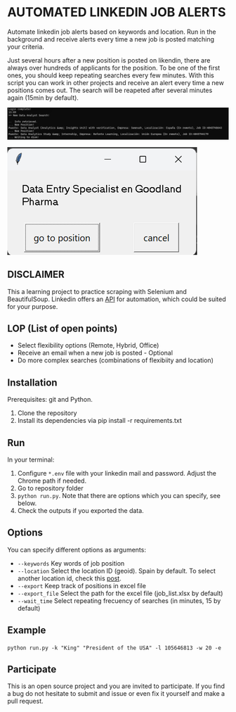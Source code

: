 # AUTOMATED LINKEDIN JOB ALERTS

Automate linkedin job alerts based on keywords and location. Run in the background and receive alerts every time a new job is posted matching your criteria.

Just several hours after a new position is posted on likendin, there are always over hundreds of applicants for the position. To be one of the first ones, you should keep repeating searches every few minutes. With this script you can work in other projects and receive an alert every time a new positions comes out. The search will be reapeted after several minutes again (15min by default).

![Example](example_1.png "Terminal Search")

![Example](example_2.png "Alert")

## DISCLAIMER

This a learning project to practice scraping with Selenium and BeautifulSoup. Linkedin offers an [API](https://developer.linkedin.com/) for automation, which could be suited for your purpose.

## LOP (List of open points)

- Select flexibility options (Remote, Hybrid, Office)
- Receive an email when a new job is posted - Optional
- Do more complex searches (combinations of flexibiity and location)

## Installation

Prerequisites: git and Python.

1. Clone the repository
2. Install its dependencies via pip install -r requirements.txt

## Run

In your terminal:
1. Configure ``*.env`` file with your linkedin mail and password. Adjust the Chrome path if needed. 
2. Go to repository folder 
3. ``python run.py``. Note that there are options which you can specify, see below.
4. Check the outputs if you exported the data.

## Options

You can specify different options as arguments:

- ``--keywords`` Key words of job position
- ``--location`` Select the location ID (geoid). Spain by default. To select another location id, check this [post](https://nubela.co/blog/how-to-fetch-geo_id-parameter-for-the-job-api/).
- ``--export`` Keep track of positions in excel file
- ``--export_file`` Select the path for the excel file (job_list.xlsx by default)
- ``--wait_time`` Select repeating frecuency of searches (in minutes, 15 by default)

## Example

``python run.py -k "King" "President of the USA" -l 105646813 -w 20 -e``

## Participate

This is an open source project and you are invited to participate. If you find a bug do not hesitate to submit and issue or even fix it yourself and make a pull request.



